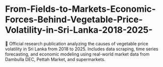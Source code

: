 # From-Fields-to-Markets-Economic-Forces-Behind-Vegetable-Price-Volatility-in-Sri-Lanka-2018-2025-
📄 Official research publication analyzing the causes of vegetable price volatility in Sri Lanka from 2018 to 2025. Includes data scraping, time series forecasting, and economic modeling using real-world market data from Dambulla DEC, Pettah Market, and supermarkets.
